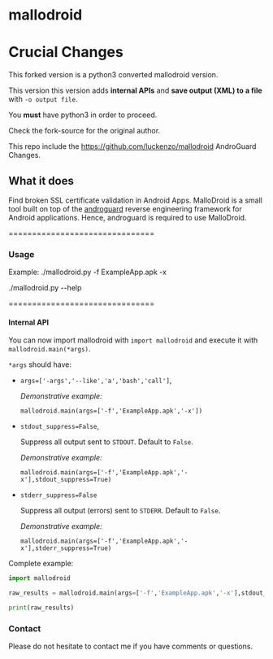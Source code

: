 mallodroid
==========
# Crucial Changes
This forked version is a python3 converted mallodroid version.

This version this version adds **internal APIs** and **save output (XML) to a file** with `-o output file`.

You **must** have python3 in order to proceed.

Check the fork-source for the original author.

This repo include the https://github.com/luckenzo/mallodroid AndroGuard Changes.

## What it does
Find broken SSL certificate validation in Android Apps. MalloDroid is a small tool built on top of the [androguard](https://github.com/androguard/androguard) reverse engineering framework for Android applications. Hence, androguard is required to use MalloDroid.

===============================

### Usage
Example: ./mallodroid.py -f ExampleApp.apk -x

./mallodroid.py --help

===============================

#### Internal API

You can now import mallodroid with `import mallodroid` and execute it with `mallodroid.main(*args)`. 

`*args` should have:

* `args=['-args','--like','a','bash','call']`,

  *Demonstrative example:*

  `mallodroid.main(args=['-f','ExampleApp.apk','-x'])`

* `stdout_suppress=False`,

  Suppress all output sent to `STDOUT`. Default to `False`.

  *Demonstrative example:*

  `mallodroid.main(args=['-f','ExampleApp.apk','-x'],stdout_suppress=True)`

* `stderr_suppress=False`

  Suppress all output (errors) sent to `STDERR`. Default to `False`.

  *Demonstrative example:*

  `mallodroid.main(args=['-f','ExampleApp.apk','-x'],stderr_suppress=True)`

Complete example:

```python
import mallodroid

raw_results = mallodroid.main(args=['-f','ExampleApp.apk','-x'],stdout_suppress=False,stderr_suppress=True)

print(raw_results)
```



### Contact
Please do not hesitate to contact me if you have comments or questions.